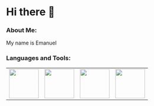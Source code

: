 # Hi there 👋

### About Me:
My name is Emanuel

### Languages and Tools:
<table>
  <tr>
    <td><img src="https://upload.wikimedia.org/wikipedia/commons/thumb/c/c3/Python-logo-notext.svg/1869px-Python-logo-notext.svg.png" width="80" height="80"></td>
    <td><img src="https://skilldistillery.com//wp-content/uploads/2016/03/Java_logo.png" width="80" height="80"></td> 
    <td><img src="" width="80" height="80"></td>
    <td><img src="" width="80" height="80"></td>
  </tr>
</table>
